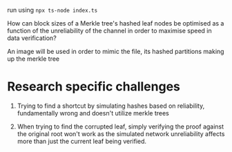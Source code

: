 run using `npx ts-node index.ts`

How can block sizes of a Merkle tree's hashed leaf nodes be optimised as a function of the unreliability of the channel in order to maximise speed in data verification?

An image will be used in order to mimic the file, its hashed partitions making up the merkle tree


# Research specific challenges 

1. Trying to find a shortcut by simulating hashes based on reliability, fundamentally wrong and doesn't utilize merkle trees

2. When trying to find the corrupted leaf, simply verifying the proof against the original root won't work as the simulated network unreliability affects more than just the current leaf being verified.